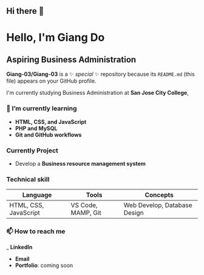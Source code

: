 ## Hi there 👋

# Hello, I'm Giang Do
## Aspiring Business Administration
**Giang-03/Giang-03** is a ✨ _special_ ✨ repository because its `README.md` (this file) appears on your GitHub profile.

I'm currently studying Business Administration at **San Jose City College**,



### 🌱 I’m currently learning 
- **HTML, CSS, and JavaScript**
- **PHP and MySQL**
- **Git and GitHub workflows**
  
### Currently Project
- Develop a **Business resource management system**

 ### Technical skill
 | **Language** | **Tools** | **Concepts** |
 |------------|-----------|---------------|
 | HTML, CSS, JavaScript | VS Code, MAMP, Git | Web Develop, Database Design |

 
### 📫 How to reach me
_ **LinkedIn**
- **Email**
- **Portfolio**: coming soon
